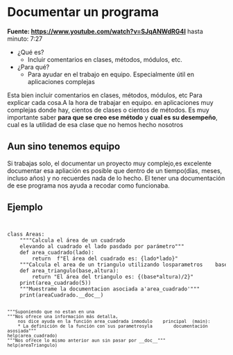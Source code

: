 # Documentar un programa
__Fuente: https://www.youtube.com/watch?v=SJqANWdRG4I__
hasta minuto: 7:27
* ¿Qué es?
    * Incluir comentarios en clases, métodos, módulos, etc.
* ¿Para qué?
    * Para ayudar en el trabajo en equipo. Especialmente útil en aplicaciones complejas

Esta bien incluir comentarios en clases,  métodos, módulos, etc 
Para explicar cada cosa.A la hora de trabajar en equipo. en aplicaciones muy complejas donde hay, cientos de clases o cientos de métodos. Es muy importante saber **para que se creo ese método** y **cual es su desempeño**, cual es la utilidad de esa clase que no hemos hecho nosotros

## Aun sino tenemos equipo

Si trabajas solo, el documentar un proyecto muy complejo,es excelente documentar esa apliación es posible que dentro de un tiempo(días, meses, incluso años) y no recuerdes nada de lo hecho. El tener una documentación de ese programa nos ayuda a recodar como funcionaba.

## Ejemplo
<code>
<pre>
class Areas:
    """"Calcula el área de un cuadrado
    elevando al cuadrado el lado pasdado por parámetro"""
    def area_cuadrado(lado):
        return  f"El área del cuadrado es: {lado*lado}"
    """Calcula el area de un triangulo utilizando losparametros    base y altura"""
    def area_triangulo(base,altura):
        return "El área del triangulo es: {(base*altura)/2}"
    print(area_cuadrado(5))
    """Muestrame la documentacion asociada a'area_cuadrado'"""
    print(areaCuadrado.__doc__)

    """Suponiendo que no estan en una 
    """Nos ofrece una información más detalla, 
        nos dice ayuda en la función area_cuadrada inmodulo    principal  (main):
        * La definición de la función con sus parametrosyla        documentación asosiada"""
    help(area_cuadrado)
    """Nos ofrece lo mismo anterior aun sin pasar por __doc__"""
    help(areaTriangulo)
</pre>
</code>